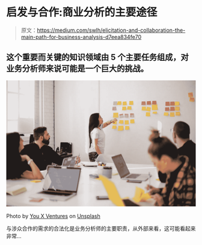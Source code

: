 # 启发与合作:商业分析的主要途径

> 原文：<https://medium.com/swlh/elicitation-and-collaboration-the-main-path-for-business-analysis-d7eea834fe70>

## 这个重要而关键的知识领域由 5 个主要任务组成，对业务分析师来说可能是一个巨大的挑战。

![](img/2b78624a1cdb493ea3d21c18bd599ef2.png)

Photo by [You X Ventures](https://unsplash.com/photos/Oalh2MojUuk?utm_source=unsplash&utm_medium=referral&utm_content=creditCopyText) on [Unsplash](https://unsplash.com/collections/3878075/management?utm_source=unsplash&utm_medium=referral&utm_content=creditCopyText)

与涉众合作的需求的合法化是业务分析师的主要职责，从外部来看，这可能看起来非常…